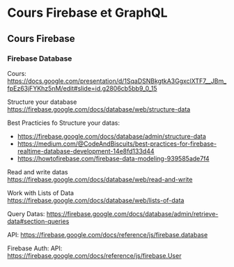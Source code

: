 # Cours Firebase et GraphQL

## Cours Firebase

### Firebase Database

Cours: https://docs.google.com/presentation/d/1SqaDSNBkgtkA3GgxclXTF7__JBm_fpEz63jFYKhz5nM/edit#slide=id.g2806cb5bb9_0_15

Structure your database
https://firebase.google.com/docs/database/web/structure-data

Best Practicies fo Structure your datas:

- https://firebase.google.com/docs/database/admin/structure-data
- https://medium.com/@CodeAndBiscuits/best-practices-for-firebase-realtime-database-development-14e8fd133d44
- https://howtofirebase.com/firebase-data-modeling-939585ade7f4

Read and write datas
https://firebase.google.com/docs/database/web/read-and-write

Work with Lists of Data
https://firebase.google.com/docs/database/web/lists-of-data

Query Datas:
https://firebase.google.com/docs/database/admin/retrieve-data#section-queries

API: https://firebase.google.com/docs/reference/js/firebase.database

Firebase Auth:
API: https://firebase.google.com/docs/reference/js/firebase.User
